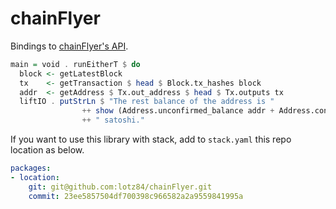chainFlyer
==========

Bindings to [chainFlyer's API](https://chainflyer.bitflyer.jp/API/docs).

```haskell
main = void . runEitherT $ do
  block <- getLatestBlock
  tx    <- getTransaction $ head $ Block.tx_hashes block
  addr  <- getAddress $ Tx.out_address $ head $ Tx.outputs tx
  liftIO . putStrLn $ "The rest balance of the address is "
                ++ show (Address.unconfirmed_balance addr + Address.confirmed_balance addr)
                ++ " satoshi."
```

If you want to use this library with stack, add to `stack.yaml` this repo location as below.

```yaml
packages:
- location:
    git: git@github.com:lotz84/chainFlyer.git
    commit: 23ee5857504df700398c966582a2a9559841995a
```
